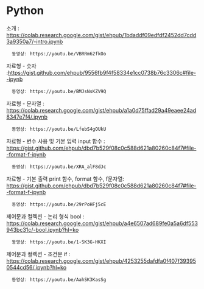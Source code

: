 # Python

소개 : https://colab.research.google.com/gist/ehpub/1bdaddf09edfdf2452dd7cdd3a9350a7/-intro.ipynb

      동영상: https://youtu.be/VBRRm62fkOo

자료형 - 숫자 :https://gist.github.com/ehpub/9556fb9f4f58334e1cc0738b76c3306c#file--ipynb

      동영상: https://youtu.be/BMJsNsKZV9Q

자료형 - 문자열 : https://colab.research.google.com/gist/ehpub/a1a0d75ffad29a49eaee24ad8347e7f4/.ipynb

      동영상: https://youtu.be/LfebS4gOUkU
자료형 - 변수 사용 및 기본 입력 input 함수 : https://gist.github.com/ehpub/dbd7b529f08c0c588d621a80260c84f7#file--format-f-ipynb

      동영상: https://youtu.be/XRA_alF8dJc

자료형 - 기본 출력 print 함수, format 함수, f문자열: https://gist.github.com/ehpub/dbd7b529f08c0c588d621a80260c84f7#file--format-f-ipynb

      동영상: https://youtu.be/29rPoHFj5cE
제어문과 컬렉션 - 논리 형식 bool : https://colab.research.google.com/gist/ehpub/a4e6507ad689fe0a5a6df553943bc31c/-bool.ipynb?hl=ko 

      동영상: https://youtu.be/1-SK3G-HKXI

제어문과 컬렉션 - 조건문 if : https://colab.research.google.com/gist/ehpub/4253255dafdfa0f407f393950544cd56/.ipynb?hl=ko

      동영상: https://youtu.be/AahSK3KasSg
